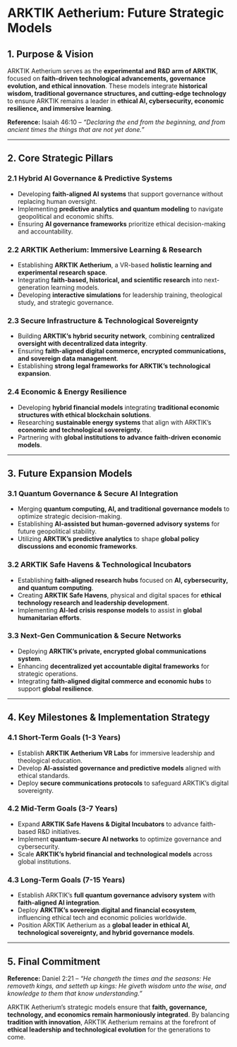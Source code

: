 # **ARKTIK Aetherium: Future Strategic Models**

## **1. Purpose & Vision**
ARKTIK Aetherium serves as the **experimental and R&D arm of ARKTIK**, focused on **faith-driven technological advancements, governance evolution, and ethical innovation**. These models integrate **historical wisdom, traditional governance structures, and cutting-edge technology** to ensure ARKTIK remains a leader in **ethical AI, cybersecurity, economic resilience, and immersive learning**.

**Reference:** Isaiah 46:10 – *“Declaring the end from the beginning, and from ancient times the things that are not yet done.”*

---

## **2. Core Strategic Pillars**
### **2.1 Hybrid AI Governance & Predictive Systems**
- Developing **faith-aligned AI systems** that support governance without replacing human oversight.
- Implementing **predictive analytics and quantum modeling** to navigate geopolitical and economic shifts.
- Ensuring **AI governance frameworks** prioritize ethical decision-making and accountability.

### **2.2 ARKTIK Aetherium: Immersive Learning & Research**
- Establishing **ARKTIK Aetherium**, a VR-based **holistic learning and experimental research space**.
- Integrating **faith-based, historical, and scientific research** into next-generation learning models.
- Developing **interactive simulations** for leadership training, theological study, and strategic governance.

### **2.3 Secure Infrastructure & Technological Sovereignty**
- Building **ARKTIK’s hybrid security network**, combining **centralized oversight with decentralized data integrity**.
- Ensuring **faith-aligned digital commerce, encrypted communications, and sovereign data management**.
- Establishing **strong legal frameworks for ARKTIK’s technological expansion**.

### **2.4 Economic & Energy Resilience**
- Developing **hybrid financial models** integrating **traditional economic structures with ethical blockchain solutions**.
- Researching **sustainable energy systems** that align with ARKTIK’s **economic and technological sovereignty**.
- Partnering with **global institutions to advance faith-driven economic models**.

---

## **3. Future Expansion Models**
### **3.1 Quantum Governance & Secure AI Integration**
- Merging **quantum computing, AI, and traditional governance models** to optimize strategic decision-making.
- Establishing **AI-assisted but human-governed advisory systems** for future geopolitical stability.
- Utilizing **ARKTIK’s predictive analytics** to shape **global policy discussions and economic frameworks**.

### **3.2 ARKTIK Safe Havens & Technological Incubators**
- Establishing **faith-aligned research hubs** focused on **AI, cybersecurity, and quantum computing**.
- Creating **ARKTIK Safe Havens**, physical and digital spaces for **ethical technology research and leadership development**.
- Implementing **AI-led crisis response models** to assist in **global humanitarian efforts**.

### **3.3 Next-Gen Communication & Secure Networks**
- Deploying **ARKTIK’s private, encrypted global communications system**.
- Enhancing **decentralized yet accountable digital frameworks** for strategic operations.
- Integrating **faith-aligned digital commerce and economic hubs** to support **global resilience**.

---

## **4. Key Milestones & Implementation Strategy**
### **4.1 Short-Term Goals (1-3 Years)**
- Establish **ARKTIK Aetherium VR Labs** for immersive leadership and theological education.
- Develop **AI-assisted governance and predictive models** aligned with ethical standards.
- Deploy **secure communications protocols** to safeguard ARKTIK’s digital sovereignty.

### **4.2 Mid-Term Goals (3-7 Years)**
- Expand **ARKTIK Safe Havens & Digital Incubators** to advance faith-based R&D initiatives.
- Implement **quantum-secure AI networks** to optimize governance and cybersecurity.
- Scale **ARKTIK’s hybrid financial and technological models** across global institutions.

### **4.3 Long-Term Goals (7-15 Years)**
- Establish ARKTIK’s **full quantum governance advisory system** with **faith-aligned AI integration**.
- Deploy **ARKTIK’s sovereign digital and financial ecosystem**, influencing ethical tech and economic policies worldwide.
- Position ARKTIK Aetherium as a **global leader in ethical AI, technological sovereignty, and hybrid governance models**.

---

## **5. Final Commitment**
**Reference:** Daniel 2:21 – *“He changeth the times and the seasons: He removeth kings, and setteth up kings: He giveth wisdom unto the wise, and knowledge to them that know understanding.”*

ARKTIK Aetherium’s strategic models ensure that **faith, governance, technology, and economics remain harmoniously integrated**. By balancing **tradition with innovation**, ARKTIK Aetherium remains at the forefront of **ethical leadership and technological evolution** for the generations to come.


